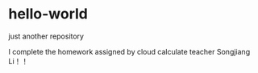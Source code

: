 # hello-world
just another repository

I complete the homework assigned by cloud calculate teacher Songjiang Li！！
